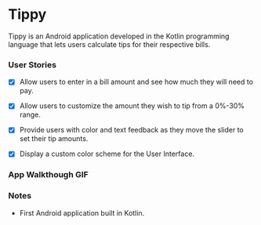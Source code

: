 # Tippy
Tippy is an Android application developed in the Kotlin programming language that lets users calculate tips for their respective bills. 

### User Stories
- [x] Allow users to enter in a bill amount and see how much they will need to pay.
- [x] Allow users to customize the amount they wish to tip from a 0%-30% range. 
- [x] Provide users with color and text feedback as they move the slider to set their tip amounts. 
- [x] Display a custom color scheme for the User Interface.


### App Walkthough GIF
<blockquote class="imgur-embed-pub" lang="en" data-id="a/CjE6aLh" data-context="false" ><a href="//imgur.com/a/CjE6aLh"></a></blockquote><script async src="//s.imgur.com/min/embed.js" charset="utf-8"></script>

### Notes
- First Android application built in Kotlin.

